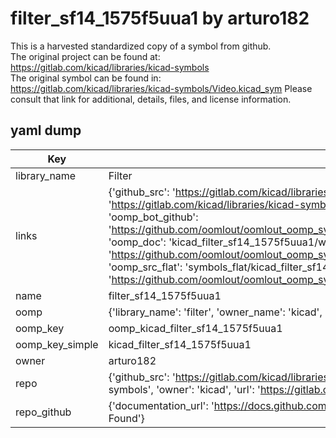 # filter_sf14_1575f5uua1 by arturo182  
This is a harvested standardized copy of a symbol from github.  
The original project can be found at:  
https://gitlab.com/kicad/libraries/kicad-symbols  
The original symbol can be found in:
https://gitlab.com/kicad/libraries/kicad-symbols/Video.kicad_sym
Please consult that link for additional, details, files, and license information.  
## yaml dump  
| Key | Value |  
| --- | --- |  
| library_name | Filter |  
| links | {'github_src': 'https://gitlab.com/kicad/libraries/kicad-symbols/Video.kicad_sym', 'github_src_repo': 'https://gitlab.com/kicad/libraries/kicad-symbols', 'oomp_bot': 'kicad_filter_sf14_1575f5uua1/working', 'oomp_bot_github': 'https://github.com/oomlout/oomlout_oomp_symbol_bot/tree/main/kicad_filter_sf14_1575f5uua1/working', 'oomp_doc': 'kicad_filter_sf14_1575f5uua1/working', 'oomp_doc_github': 'https://github.com/oomlout/oomlout_oomp_symbol_doc/tree/main/kicad_filter_sf14_1575f5uua1/working', 'oomp_src_flat': 'symbols_flat/kicad_filter_sf14_1575f5uua1/working', 'oomp_src_flat_github': 'https://github.com/oomlout/oomlout_oomp_symbol_src/tree/main/kicad_filter_sf14_1575f5uua1/working'} |  
| name | filter_sf14_1575f5uua1 |  
| oomp | {'library_name': 'filter', 'owner_name': 'kicad', 'symbol_name': 'filter_sf14_1575f5uua1'} |  
| oomp_key | oomp_kicad_filter_sf14_1575f5uua1 |  
| oomp_key_simple | kicad_filter_sf14_1575f5uua1 |  
| owner | arturo182 |  
| repo | {'github_src': 'https://gitlab.com/kicad/libraries/kicad-symbols/Video.kicad_sym', 'name': 'libraries/kicad-symbols', 'owner': 'kicad', 'url': 'https://gitlab.com/kicad/libraries/kicad-symbols'} |  
| repo_github | {'documentation_url': 'https://docs.github.com/rest/repos/repos#get-a-repository', 'message': 'Not Found'} |  

